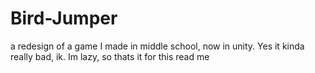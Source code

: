 # Bird-Jumper
a redesign of a game I made in middle school, now in unity. Yes it kinda really bad, ik.
Im lazy, so thats it for this read me
